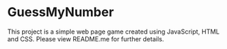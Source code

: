 # GuessMyNumber
This project is a simple web page game created using JavaScript, HTML and CSS. Please view README.me for further details.
